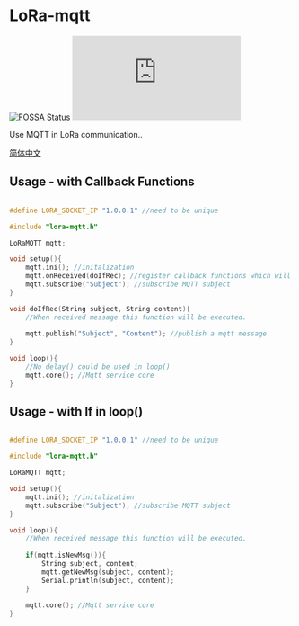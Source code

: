 # LoRa-mqtt

[![FOSSA Status](https://app.fossa.com/api/projects/git%2Bgithub.com%2FIoTcat%2FLoRa-mqtt.svg?type=shield)](https://app.fossa.com/projects/git%2Bgithub.com%2FIoTcat%2FLoRa-mqtt?ref=badge_shield)
![size](https://badge-size.herokuapp.com/iotcat/LoRa-mqtt/master/lora-mqtt.h)
 
Use MQTT in LoRa communication..

[简体中文](./zh.md)

## Usage - with Callback Functions
```C++

#define LORA_SOCKET_IP "1.0.0.1" //need to be unique

#include "lora-mqtt.h"

LoRaMQTT mqtt;

void setup(){
    mqtt.ini(); //initalization
    mqtt.onReceived(doIfRec); //register callback functions which will be executed when received message
    mqtt.subscribe("Subject"); //subscribe MQTT subject
}

void doIfRec(String subject, String content){
    //When received message this function will be executed.
    
    mqtt.publish("Subject", "Content"); //publish a mqtt message
}

void loop(){
    //No delay() could be used in loop()
    mqtt.core(); //Mqtt service core
}

```
## Usage - with If in loop()
```C++

#define LORA_SOCKET_IP "1.0.0.1" //need to be unique

#include "lora-mqtt.h"

LoRaMQTT mqtt;

void setup(){
    mqtt.ini(); //initalization
    mqtt.subscribe("Subject"); //subscribe MQTT subject
}

void loop(){
    //When received message this function will be executed.
    
    if(mqtt.isNewMsg()){
        String subject, content;
        mqtt.getNewMsg(subject, content);
        Serial.println(subject, content);
    }
    
    mqtt.core(); //Mqtt service core
}

```

